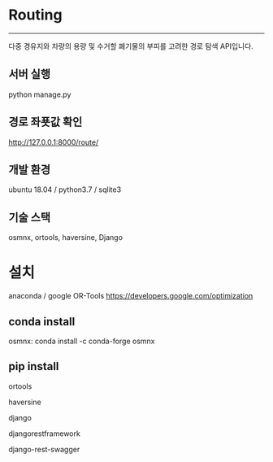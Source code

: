 # Routing
-------------------------------------------------------------------------------------------------------------------

다중 경유지와 차량의 용량 및 수거할 폐기물의 부피를 고려한 경로 탐색 API입니다.



## 서버 실행
python manage.py

## 경로 좌푯값 확인
http://127.0.0.1:8000/route/

## 개발 환경
ubuntu 18.04 /
python3.7 /
sqlite3

## 기술 스택
osmnx, ortools, haversine, Django

# 설치
anaconda /
google OR-Tools https://developers.google.com/optimization

## conda install 
osmnx: conda install -c conda-forge osmnx

## pip install 
ortools

haversine


django

djangorestframework

django-rest-swagger

